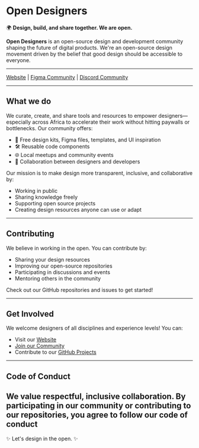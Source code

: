 # Open Designers

🌍 **Design, build, and share together. We are open.**

**Open Designers** is an open-source design and development community shaping the future of digital products. We're an open-source design movement driven by the belief that good design should be accessible to everyone.

---

[Website](https://open-designers.org) | [Figma Community](https://www.figma.com/@opendesigners) | [Discord Community](https://discord.com/invite/ZWSCxZcA) 

---

## What we do

We curate, create, and share tools and resources to empower designers—especially across Africa to accelerate their work without hitting paywalls or bottlenecks. Our community offers:

- 🎨 Free design kits, Figma files, templates, and UI inspiration
- 🛠️ Reusable code components
- 🌐 Local meetups and community events
- 🤝 Collaboration between designers and developers

Our mission is to make design more transparent, inclusive, and collaborative by:

- Working in public
- Sharing knowledge freely
- Supporting open source projects
- Creating design resources anyone can use or adapt

---

## Contributing

We believe in working in the open. You can contribute by:

- Sharing your design resources
- Improving our open-source repositories
- Participating in discussions and events
- Mentoring others in the community

Check out our GitHub repositories and issues to get started!

---

## Get Involved

We welcome designers of all disciplines and experience levels! You can:

- Visit our [Website](https://open-designers.org)
- [Join our Community](https://discord.com/invite/ZWSCxZcA)
- Contribute to our [GitHub Projects](https://github.com/opendesigners)

---

## Code of Conduct

We value respectful, inclusive collaboration. By participating in our community or contributing to our repositories, you agree to follow our code of conduct
---

✨ Let's design in the open. ✨
